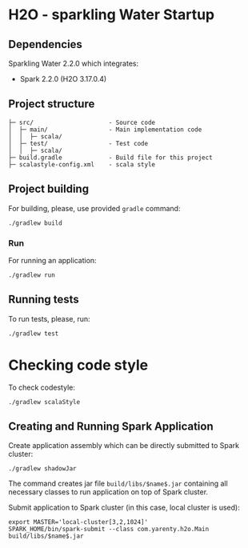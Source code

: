 # H2O - sparkling Water Startup


## Dependencies
Sparkling Water 2.2.0 which integrates:
 - Spark 2.2.0 (H2O 3.17.0.4)


## Project structure

```
├─ src/                     - Source code
│  ├─ main/                 - Main implementation code 
│  │  ├─ scala/
│  ├─ test/                 - Test code
│  │  ├─ scala/
├─ build.gradle             - Build file for this project
├─ scalastyle-config.xml    - scala style
```



## Project building

For building, please, use provided `gradle` command:

```
./gradlew build
```

### Run
For running an application:

```
./gradlew run
```

## Running tests

To run tests, please, run:

```
./gradlew test
```



# Checking code style

To check codestyle:

```
./gradlew scalaStyle
```

## Creating and Running Spark Application

Create application assembly which can be directly submitted to Spark cluster:

```
./gradlew shadowJar
```

The command creates jar file `build/libs/$name$.jar` containing all necessary classes to run application on top of Spark cluster.


Submit application to Spark cluster (in this case, local cluster is used):

```
export MASTER='local-cluster[3,2,1024]'
SPARK_HOME/bin/spark-submit --class com.yarenty.h2o.Main build/libs/$name$.jar
```

